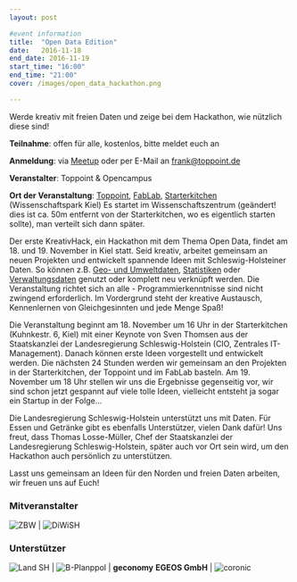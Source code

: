 ```yaml
---
layout: post

#event information
title:  "Open Data Edition"
date:   2016-11-18
end_date: 2016-11-19
start_time: "16:00"
end_time: "21:00"
cover: /images/open_data_hackathon.png

---
```


Werde kreativ mit freien Daten und zeige bei dem Hackathon, wie nützlich diese sind!

**Teilnahme**: offen für alle, kostenlos, bitte meldet euch an

**Anmeldung**: via [Meetup](https://www.meetup.com/de-DE/KreativHack-Kiel/events/235005430/)
oder per E-Mail an [frank@toppoint.de](mailto:frank@toppoint.de)

**Veranstalter**: Toppoint & Opencampus

**Ort der Veranstaltung**: [Toppoint](https://toppoint.de/anfahrt/index), [FabLab](http://fablab.sh/#contact-section), [Starterkitchen](http://www.starterkitchen.de/impressum) (Wissenschaftspark Kiel) Es startet im Wissenschaftszentrum (geändert! dies ist ca. 50m entfernt von der Starterkitchen, wo es eigentlich starten sollte), man verteilt sich dann später.

Der erste KreativHack, ein Hackathon mit dem Thema Open Data, findet am 18. und 19. November in Kiel statt. Seid kreativ, arbeitet gemeinsam an neuen Projekten und entwickelt spannende Ideen mit Schleswig-Holsteiner Daten. So können z.B. [Geo- und Umweltdaten](http://portal.digitaleratlasnord.de/), [Statistiken](http://www.statistik-nord.de/) oder [Verwaltungsdaten](https://www.govdata.de/) genutzt oder komplett neu verknüpft werden. Die Veranstaltung richtet sich an alle - Programmierkenntnisse sind nicht zwingend erforderlich. Im Vordergrund steht der kreative Austausch, Kennenlernen von Gleichgesinnten und jede Menge Spaß!

Die Veranstaltung beginnt am 18. November um 16 Uhr in der Starterkitchen (Kuhnkestr. 6, Kiel) mit einer Keynote von Sven Thomsen aus der Staatskanzlei der Landesregierung Schleswig-Holstein (CIO, Zentrales IT-Management). Danach können erste Ideen vorgestellt und entwickelt werden. Die nächsten 24 Stunden werden wir gemeinsam an den Projekten in der Starterkitchen, der Toppoint und im FabLab basteln. Am 19. November um 18 Uhr stellen wir uns die Ergebnisse gegenseitig vor, wir sind schon jetzt gespannt auf viele tolle Ideen, vielleicht entsteht ja sogar ein Startup in der Folge…

Die Landesregierung Schleswig-Holstein unterstützt uns mit Daten. Für Essen und Getränke gibt es ebenfalls Unterstützer, vielen Dank dafür! Uns freut, dass Thomas Losse-Müller, Chef der Staatskanzlei der Landesregierung Schleswig-Holstein, später auch vor Ort sein wird, um den Hackathon auch persönlich zu unterstützen.

Lasst uns gemeinsam an Ideen für den Norden und freien Daten arbeiten, wir freuen uns auf Euch!

### Mitveranstalter

![ZBW](https://wiki.kreativhack.de/_media/kh16/logo-zbw.png?w=200&tok=37fc0d) | ![DiWiSH](https://wiki.kreativhack.de/_media/kh16/logo-diwish-200.png)

### Unterstützer

![Land SH](https://wiki.kreativhack.de/_media/kh16/logo-land-sh-200.png) | ![B-Planppol](https://wiki.kreativhack.de/_media/kh16/logo-b-planpool-200.png) | **geconomy**
**EGEOS GmbH** | ![coronic](https://wiki.kreativhack.de/_media/kh16/coronic-logo-claim-rgb_small.png?w=200&tok=10d2ca)
